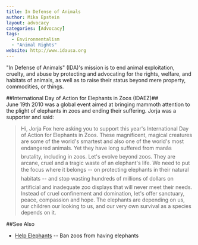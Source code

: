 ```yaml
---
title: In Defense of Animals
author: Mika Epstein
layout: advocacy
categories: [Advocacy]
tags: 
  - Environmentalism
  - "Animal Rights"
website: http://www.idausa.org
---
```


"In Defense of Animals" (IDA)'s mission is to end animal exploitation, cruelty, and abuse by protecting and advocating for the rights, welfare, and habitats of animals, as well as to raise their status beyond mere property, commodities, or things.

##International Day of Action for Elephants in Zoos (IDAEZ)##  
June 19th 2010 was a global event aimed at bringing mammoth attention to the plight of elephants in zoos and ending their suffering. Jorja was a supporter and said:

> Hi, Jorja Fox here asking you to support this year's International Day of Action for Elephants in Zoos. These magnificent, magical creatures are some of the world's smartest and also one of the world's most endangered animals. Yet they have long suffered from manâs brutality, including in zoos. Let's evolve beyond zoos. They are arcane, cruel and a tragic waste of an elephant's life. We need to put the focus where it belongs -- on protecting elephants in their natural habitats -- and stop wasting hundreds of millions of dollars on artificial and inadequate zoo displays that will never meet their needs. Instead of cruel confinement and domination, let's offer sanctuary, peace, compassion and hope. The elephants are depending on us, our children our looking to us, and our very own survival as a species depends on it. 

##See Also
* [Help Elephants](http://www.helpelephants.com) -- Ban zoos from having elephants